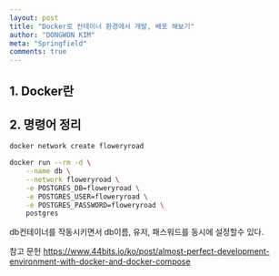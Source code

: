 ```yaml
---
layout: post
title: "Docker로 컨테이너 환경에서 개발, 배포 해보기"
author: "DONGWON KIM"
meta: "Springfield"
comments: true
---
```


## 1. Docker란

## 2. 명령어 정리 
```bash
docker network create floweryroad

docker run --rm -d \
    --name db \
    --network floweryroad \
    -e POSTGRES_DB=floweryroad \
    -e POSTGRES_USER=floweryroad \
    -e POSTGRES_PASSWORD=floweryroad \
    postgres
```

db컨테이너를 작동시키면서 db이름, 유저, 패스워드를 동시에 설정할수 있다.

참고 문헌
https://www.44bits.io/ko/post/almost-perfect-development-environment-with-docker-and-docker-compose
